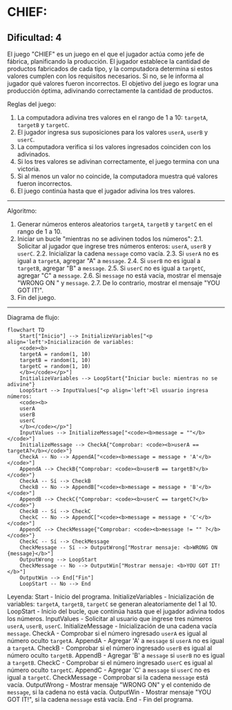 CHIEF:
=================
Dificultad: 4
-----------------
El juego "CHIEF" es un juego en el que el jugador actúa como jefe de fábrica, planificando la producción. El jugador establece la cantidad de productos fabricados de cada tipo, y la computadora determina si estos valores cumplen con los requisitos necesarios. Si no, se le informa al jugador qué valores fueron incorrectos. El objetivo del juego es lograr una producción óptima, adivinando correctamente la cantidad de productos.

Reglas del juego:
1. La computadora adivina tres valores en el rango de 1 a 10: `targetA`, `targetB` y `targetC`.
2. El jugador ingresa sus suposiciones para los valores `userA`, `userB` y `userC`.
3. La computadora verifica si los valores ingresados coinciden con los adivinados.
4. Si los tres valores se adivinan correctamente, el juego termina con una victoria.
5. Si al menos un valor no coincide, la computadora muestra qué valores fueron incorrectos.
6. El juego continúa hasta que el jugador adivina los tres valores.
-----------------
Algoritmo:
1.  Generar números enteros aleatorios `targetA`, `targetB` y `targetC` en el rango de 1 a 10.
2.  Iniciar un bucle "mientras no se adivinen todos los números":
    2.1. Solicitar al jugador que ingrese tres números enteros: `userA`, `userB` y `userC`.
    2.2. Inicializar la cadena `message` como vacía.
    2.3. Si `userA` no es igual a `targetA`, agregar "A" a `message`.
    2.4. Si `userB` no es igual a `targetB`, agregar "B" a `message`.
    2.5. Si `userC` no es igual a `targetC`, agregar "C" a `message`.
    2.6. Si `message` no está vacía, mostrar el mensaje "WRONG ON " y `message`.
    2.7. De lo contrario, mostrar el mensaje "YOU GOT IT!".
3. Fin del juego.
-----------------
Diagrama de flujo:
```mermaid
flowchart TD
    Start["Inicio"] --> InitializeVariables["<p align='left'>Inicialización de variables:
    <code><b>
    targetA = random(1, 10)
    targetB = random(1, 10)
    targetC = random(1, 10)
    </b></code></p>"]
    InitializeVariables --> LoopStart{"Iniciar bucle: mientras no se adivine"}
    LoopStart --> InputValues["<p align='left'>El usuario ingresa números:
    <code><b>
    userA
    userB
    userC
    </b></code></p>"]
    InputValues --> InitializeMessage["<code><b>message = ""</b></code>"]
    InitializeMessage --> CheckA{"Comprobar: <code><b>userA == targetA?</b></code>"}
    CheckA -- No --> AppendA["<code><b>message = message + 'A'</b></code>"]
    AppendA --> CheckB{"Comprobar: <code><b>userB == targetB?</b></code>"}
    CheckA -- Sí --> CheckB
    CheckB -- No --> AppendB["<code><b>message = message + 'B'</b></code>"]
    AppendB --> CheckC{"Comprobar: <code><b>userC == targetC?</b></code>"}
    CheckB -- Sí --> CheckC
    CheckC -- No --> AppendC["<code><b>message = message + 'C'</b></code>"]
    AppendC --> CheckMessage{"Comprobar: <code><b>message != "" ?</b></code>"}
    CheckC -- Sí --> CheckMessage
    CheckMessage -- Sí --> OutputWrong["Mostrar mensaje: <b>WRONG ON {message}</b>"]
    OutputWrong --> LoopStart
    CheckMessage -- No --> OutputWin["Mostrar mensaje: <b>YOU GOT IT!</b>"]
    OutputWin --> End["Fin"]
    LoopStart -- No --> End
```
Leyenda:
    Start - Inicio del programa.
    InitializeVariables - Inicialización de variables: `targetA`, `targetB`, `targetC` se generan aleatoriamente del 1 al 10.
    LoopStart - Inicio del bucle, que continúa hasta que el jugador adivina todos los números.
    InputValues - Solicitar al usuario que ingrese tres números `userA`, `userB`, `userC`.
    InitializeMessage - Inicialización de una cadena vacía `message`.
    CheckA - Comprobar si el número ingresado `userA` es igual al número oculto `targetA`.
    AppendA - Agregar 'A' a `message` si `userA` no es igual a `targetA`.
    CheckB - Comprobar si el número ingresado `userB` es igual al número oculto `targetB`.
    AppendB - Agregar 'B' a `message` si `userB` no es igual a `targetB`.
    CheckC - Comprobar si el número ingresado `userC` es igual al número oculto `targetC`.
    AppendC - Agregar 'C' a `message` si `userC` no es igual a `targetC`.
    CheckMessage - Comprobar si la cadena `message` está vacía.
    OutputWrong - Mostrar mensaje "WRONG ON" y el contenido de `message`, si la cadena no está vacía.
    OutputWin - Mostrar mensaje "YOU GOT IT!", si la cadena `message` está vacía.
    End - Fin del programa.